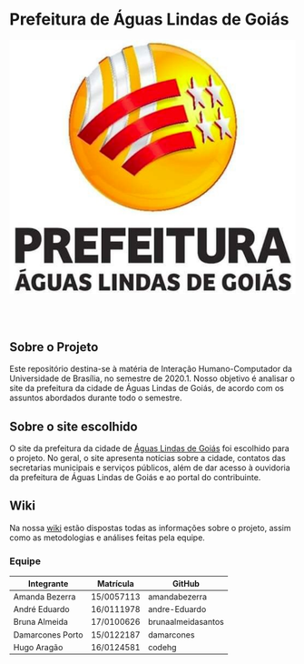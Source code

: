 # Prefeitura de Águas Lindas de Goiás

![](docs/imagens/prefeituraALG.jpg)

<br> <br/>

## Sobre o Projeto
Este repositório destina-se à matéria de Interação Humano-Computador da Universidade de Brasília, no semestre de 2020.1. Nosso objetivo é analisar o site da prefeitura da cidade de Águas Lindas de Goiás, de acordo com os assuntos abordados durante todo o semestre. 

## Sobre o site escolhido
O site da prefeitura da cidade de [Águas Lindas de Goiás](https://aguaslindasdegoias.go.gov.br/) foi escolhido para o projeto. No geral, o site apresenta notícias sobre a cidade, contatos das secretarias municipais e serviços públicos, além de dar acesso à ouvidoria da prefeitura de Águas Lindas de Goiás e ao portal do contribuinte.

## Wiki

Na nossa [wiki](https://interacao-humano-computador.github.io/2020.1-Prefeiturade-Aguas-Lindas-de-Goias) estão dispostas todas as informações sobre o projeto, assim como as metodologias e análises
feitas pela equipe. 


### Equipe

Integrante      |Matrícula |GitHub
--------------  |----------|------
Amanda Bezerra  |15/0057113|amandabezerra
André Eduardo   |16/0111978|andre-Eduardo
Bruna Almeida   |17/0100626|brunaalmeidasantos
Damarcones Porto|15/0122187|damarcones
Hugo Aragão     |16/0124581|codehg

